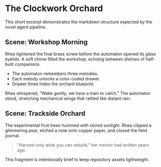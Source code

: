 # The Clockwork Orchard

This short excerpt demonstrates the markdown structure expected by the novel agent pipeline.

## Scene: Workshop Morning

Rhea tightened the final brass screw before the automaton opened its glass eyelids. A soft chime filled the workshop, echoing between shelves of half-built companions.

- The automaton remembers three melodies.
- Each melody unlocks a color-coded drawer.
- Drawer three hides the orchard blueprint.

Rhea whispered, "Wake gently; we have a train to catch." The automaton stood, stretching mechanical wings that rattled like distant rain.

## Scene: Trackside Orchard

The experimental fruit trees hummed with stored sunlight. Rhea clipped a glimmering pear, etched a note onto copper paper, and closed the field journal.

> "Harvest only what you can rebuild," her mentor had written years ago.

This fragment is intentionally brief to keep repository assets lightweight.
